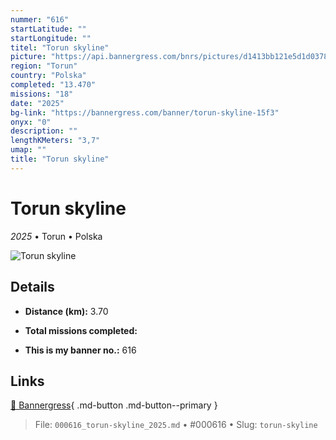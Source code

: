 ```yaml
---
nummer: "616"
startLatitude: ""
startLongitude: ""
titel: "Torun skyline"
picture: "https://api.bannergress.com/bnrs/pictures/d1413bb121e5d1d037822169d6c692b5"
region: "Torun"
country: "Polska"
completed: "13.470"
missions: "18"
date: "2025"
bg-link: "https://bannergress.com/banner/torun-skyline-15f3"
onyx: "0"
description: ""
lengthKMeters: "3,7"
umap: ""
title: "Torun skyline"
---
```

# Torun skyline

*2025* • Torun • Polska

![Torun skyline](https://api.bannergress.com/bnrs/pictures/d1413bb121e5d1d037822169d6c692b5)

## Details
- **Distance (km):** 3.70

- **Total missions completed:** 
- **This is my banner no.:** 616




## Links
[🔗 Bannergress](https://bannergress.com/banner/torun-skyline-15f3){ .md-button .md-button--primary }



> File: `000616_torun-skyline_2025.md` • #000616 • Slug: `torun-skyline`
